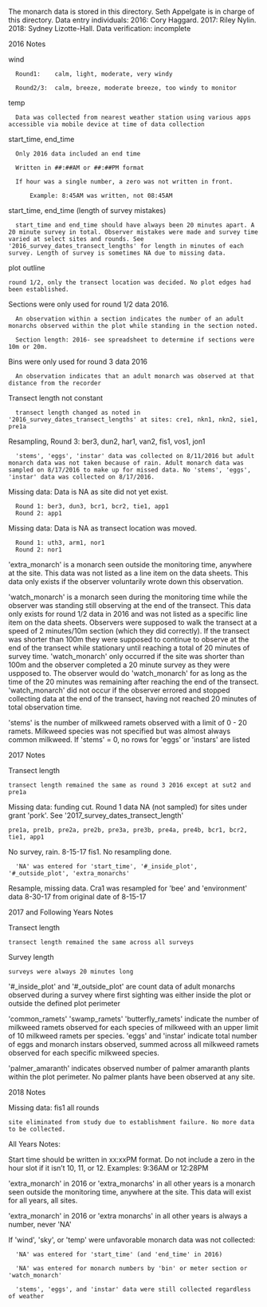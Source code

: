 The monarch data is stored in this directory. 
Seth Appelgate is in charge of this directory.
Data entry individuals: 2016: Cory Haggard. 2017: Riley Nylin. 2018: Sydney Lizotte-Hall.
Data verification: incomplete

2016 Notes

  wind
  
      Round1:    calm, light, moderate, very windy
    
      Round2/3:  calm, breeze, moderate breeze, too windy to monitor
    
  temp
      
      Data was collected from nearest weather station using various apps accessible via mobile device at time of data collection 
  
  start_time, end_time
  
      Only 2016 data included an end time
      
      Written in ##:##AM or ##:##PM format
    
      If hour was a single number, a zero was not written in front.
      
          Example: 8:45AM was written, not 08:45AM
  
  start_time, end_time (length of survey mistakes)
      
      start_time and end_time should have always been 20 minutes apart. A 20 minute survey in total. Observer mistakes were made and survey time varied at select sites and rounds. See '2016_survey_dates_transect_lengths' for length in minutes of each survey. Length of survey is sometimes NA due to missing data.

  plot outline 
    
    round 1/2, only the transect location was decided. No plot edges had been established.      
  
  Sections were only used for round 1/2 data 2016.
    
      An observation within a section indicates the number of an adult monarchs observed within the plot while standing in the section noted. 
      
      Section length: 2016- see spreadsheet to determine if sections were 10m or 20m.

  Bins were only used for round 3 data 2016
      
      An observation indicates that an adult monarch was observed at that distance from the recorder
  Transect length not constant
      
      transect length changed as noted in '2016_survey_dates_transect_lengths' at sites: cre1, nkn1, nkn2, sie1, pre1a 
 
  Resampling, Round 3: ber3, dun2, har1, van2, fis1, vos1, jon1
  
      'stems', 'eggs', 'instar' data was collected on 8/11/2016 but adult monarch data was not taken because of rain. Adult monarch data was sampled on 8/17/2016 to make up for missed data. No 'stems', 'eggs', 'instar' data was collected on 8/17/2016.
  
   Missing data: Data is NA as site did not yet exist.  
   
      Round 1: ber3, dun3, bcr1, bcr2, tie1, app1
      Round 2: app1
   Missing data: Data is NA as transect location was moved.
      
      Round 1: uth3, arm1, nor1
      Round 2: nor1
   
  'extra_monarch' is a monarch seen outside the monitoring time, anywhere at the site. This data was not listed as a line item on the data sheets. This data only exists if the observer voluntarily wrote down this observation.
  
  'watch_monarch' is a monarch seen during the monitoring time while the observer was standing still observing at the end of the transect. This data only exists for round 1/2 data in 2016 and was not listed as a specific line item on the data sheets. Observers were supposed to walk the transect at a speed of 2 minutes/10m section (which they did correctly). If the transect was shorter than 100m they were supposed to continue to observe at the end of the transect while stationary until reaching a total of 20 minutes of survey time. 'watch_monarch' only occurred if the site was shorter than 100m and the observer completed a 20 minute survey as they were uspposed to. The observer would do 'watch_monarch' for as long as the time of the 20 minutes was remaining after reaching the end of the transect. 'watch_monarch' did not occur if the observer errored and stopped collecting data at the end of the transect, having not reached 20 minutes of total observation time. 
  
  'stems' is the number of milkweed ramets observed with a limit of 0 - 20 ramets. Milkweed species was not specified but was almost always common milkweed. If 'stems' = 0, no rows for 'eggs' or 'instars' are listed

2017 Notes

  Transect length
    
    transect length remained the same as round 3 2016 except at sut2 and pre1a
  
  Missing data: funding cut. Round 1 data NA (not sampled) for sites under grant 'pork'. See '2017_survey_dates_transect_length'
   
    pre1a, pre1b, pre2a, pre2b, pre3a, pre3b, pre4a, pre4b, bcr1, bcr2, tie1, app1
  
  No survey, rain. 8-15-17 fis1. No resampling done.
      
      'NA' was entered for 'start_time', '#_inside_plot', '#_outside_plot', 'extra_monarchs'

  Resample, missing data. Cra1 was resampled for 'bee' and 'environment' data 8-30-17 from original date of 8-15-17      
  
  
2017 and Following Years Notes
  
  Transect length
  
    transect length remained the same across all surveys

  Survey length
  
    surveys were always 20 minutes long
    
  '#_inside_plot' and '#_outside_plot' are count data of adult monarchs observed during a survey where first sighting was either inside the plot or outside the defined plot perimeter
  
  'common_ramets' 'swamp_ramets' 'butterfly_ramets' indicate the number of milkweed ramets observed for each species of milkweed with an upper limit of 10 milkweed ramets per species. 'eggs' and 'instar' indicate total number of eggs and monarch instars observed, summed across all milkweed ramets observed for each specific milkweed species.
  
  'palmer_amaranth' indicates observed number of palmer amaranth plants within the plot perimeter. No palmer plants have been observed at any site.
    

2018 Notes  

  Missing data: fis1 all rounds
  
    site eliminated from study due to establishment failure. No more data to be collected.
  
All Years Notes:

  Start time should be written in xx:xxPM format. Do not include a zero in the hour slot if it isn’t 10, 11, or 12. Examples: 9:36AM or 12:28PM
  
  'extra_monarch' in 2016 or 'extra_monarchs' in all other years is a monarch seen outside the monitoring time, anywhere at the site. This data will exist for all years, all sites.
  
  'extra_monarch' in 2016 or 'extra monarchs' in all other years is always a number, never 'NA'
  
  If 'wind', 'sky', or 'temp' were unfavorable monarch data was not collected:
  
      'NA' was entered for 'start_time' (and 'end_time' in 2016)
      
      'NA' was entered for monarch numbers by 'bin' or meter section or 'watch_monarch'
      
      'stems', 'eggs', and 'instar' data were still collected regardless of weather
  

  
  
  